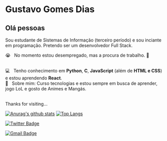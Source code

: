 # Gustavo Gomes Dias
## Olá pessoas
Sou estudante de Sistemas de Informação (terceiro período) e sou inciante em programação.
Pretendo ser um desenvolvedor Full Stack.

  😭 &nbsp; No momento estou desempregado, mas a procura de trabalho. 🙂
  
  <br/> 💻 &nbsp; Tenho conhecimento em **Python**, **C**, **JavaScript** (além de **HTML e CSS**) e estou aprendendo **React**.
  <br/> 💬 &nbsp; Sobre mim: Curso tecnologias e estou sempre em busca de aprender, jogo LoL e gosto de Animes e Mangás.
  
  <br/> Thanks for visiting...
  
[![Anurag's github stats](https://github-readme-stats.vercel.app/api?username=GustavoGomesDias&theme=tokyonight)](https://github.com/anuraghazra/github-readme-stats)  [![Top Langs](https://github-readme-stats.vercel.app/api/top-langs/?username=GustavoGomesDias&theme=tokyonight&layout=compact)](https://github.com/anuraghazra/github-readme-stats)

[![Twitter Badge](https://img.shields.io/badge/Twitter%20-%231DA1F2.svg?&style=for-the-badge&logo=Twitter&logoColor=white)](https://twitter.com/Di3Gustavo)

[![Gmail Badge](https://img.shields.io/badge/-Gmail-c14438?style=flat-square&logo=Gmail&logoColor=white&link=01gustavodias@gmail.com)](01gustavodias@gmail.com)

